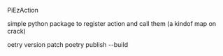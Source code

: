 PiEzAction

simple python package to register action and call them (a kindof map on crack)


oetry version patch
poetry publish --build
